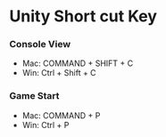 # Unity Short cut Key

### Console View
* Mac: COMMAND + SHIFT + C
* Win: Ctrl + Shift + C

### Game Start
* Mac: COMMAND + P
* Win: Ctrl + P

